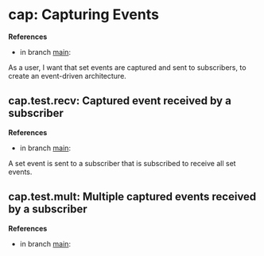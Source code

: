 # cap: Capturing Events

**References**

- in branch [main](https://github.com/mhatzl/evident/tree/main): 

As a user, I want that set events are captured and sent to subscribers, to create an event-driven architecture.

## cap.test.recv: Captured event received by a subscriber

**References**

- in branch [main](https://github.com/mhatzl/evident/tree/main): 

A set event is sent to a subscriber that is subscribed to receive all set events.

## cap.test.mult: Multiple captured events received by a subscriber

**References**

- in branch [main](https://github.com/mhatzl/evident/tree/main): 


